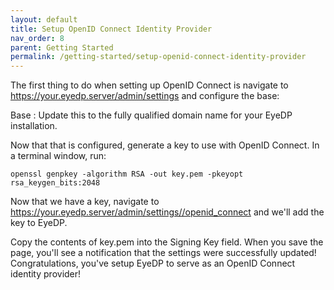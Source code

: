 ```yaml
---
layout: default
title: Setup OpenID Connect Identity Provider
nav_order: 8
parent: Getting Started
permalink: /getting-started/setup-openid-connect-identity-provider
---
```


The first thing to do when setting up OpenID Connect is navigate to https://your.eyedp.server/admin/settings and configure the base:

Base
: Update this to the fully qualified domain name for your EyeDP installation.

Now that that is configured, generate a key to use with OpenID Connect. In a terminal window, run:

	openssl genpkey -algorithm RSA -out key.pem -pkeyopt rsa_keygen_bits:2048

Now that we have a key, navigate to https://your.eyedp.server/admin/settings//openid_connect and we'll add the key to EyeDP.

Copy the contents of key.pem into the Signing Key field. When you save the page, you'll see a notification that the settings were successfully updated! Congratulations, you've setup EyeDP to serve as an OpenID Connect identity provider!